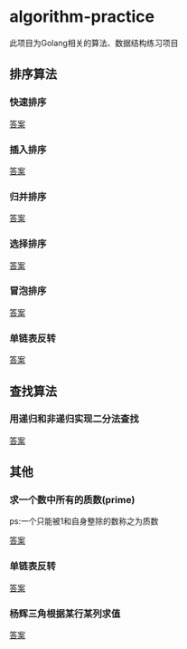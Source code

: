 # algorithm-practice

此项目为Golang相关的算法、数据结构练习项目

## 排序算法

### 快速排序
[答案](arithmetic/quick_sort.go)

### 插入排序
[答案](arithmetic/insert_sort.go)

### 归并排序
[答案](arithmetic/merge_sort.go)

### 选择排序
[答案](arithmetic/select_sort.go)

### 冒泡排序
[答案](arithmetic/bubble_sort.go)

### 单链表反转
[答案](arithmetic/reverse_node.go)

## 查找算法

### 用递归和非递归实现二分法查找
[答案](arithmetic/binary_search.go)

## 其他

### 求一个数中所有的质数(prime)

ps:一个只能被1和自身整除的数称之为质数

[答案](arithmetic/prime.go)

### 单链表反转

[答案](arithmetic/reverse_node.go)

### 杨辉三角根据某行某列求值
[答案](arithmetic/pascal_triangle.go)





